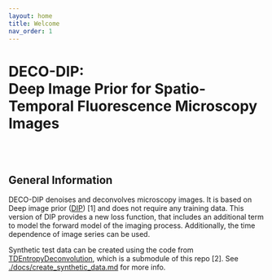 ```yaml
---
layout: home
title: Welcome
nav_order: 1
---
```


# **DECO-DIP**: <br> **Deep Image Prior for Spatio-Temporal Fluorescence Microscopy Images**

<br>
<br>

## General Information

DECO-DIP denoises and deconvolves microscopy images. It is based on Deep image prior ([DIP](https://github.com/DmitryUlyanov/deep-image-prior)) [1] and does not require any training data. This version of DIP provides a new loss function, that includes an additional term to model the forward model of the imaging process. Additionally, the time dependence of image series can be used.

Synthetic test data can be created using the code from [TDEntropyDeconvolution](https://github.com/IPMI-ICNS-UKE/TDEntropyDeconvolution/), which is a submodule of this repo [2]. See [./docs/create_synthetic_data.md](./docs/create_synthetic_data.md) for more info.